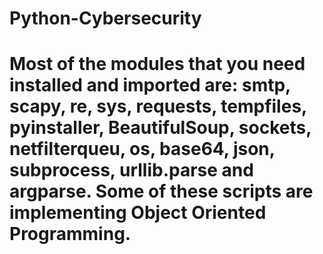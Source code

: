 # Python-Cybersecurity

# Most of the modules that you need installed and imported are: smtp, scapy, re, sys, requests, tempfiles, pyinstaller, BeautifulSoup, sockets, netfilterqueu, os, base64, json, subprocess, urllib.parse and argparse. Some of these scripts are implementing Object Oriented Programming.
